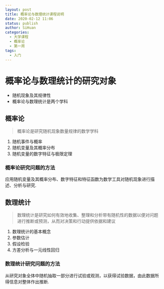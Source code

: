 ```yaml
---
layout: post
title: 概率论与数理统计课程说明
date: 2020-02-12 11:06
status: publish
author: SiHuan
categories: 
  - 大学课程
  - 概率论
  - 第一周
tags:
  - 入门
---
```


# 概率论与数理统计的研究对象
- 随机现象及其规律性
- 概率论与数理统计是两个学科

## 概率论
> 概率论是研究随机现象数量规律的数学学科

 1. 随机事件与概率
 2. 随机变量及其概率分布
 3. 随机变量的数字特征与极限定理
 
### 概率论研究问题的方法
应用随机变量及其概率分布、数字特征和特征函数为数学工具对随机现象进行描述、分析与研究. 
## 数理统计
> 数理统计是研究如何有效地收集、整理和分析带有随机性的数据以便对问题进行推断或预测，从而对决策和行动提供依据和建议

1. 数理统计的基本概念
2. 参数估计
3. 假设检验
4. 方差分析与一元线性回归

### 数理统计研究问题的方法
从研究对象全体中随机抽取一部分进行试验或观测，以获得试验数据，由此数据所得信息对整体作出推断.